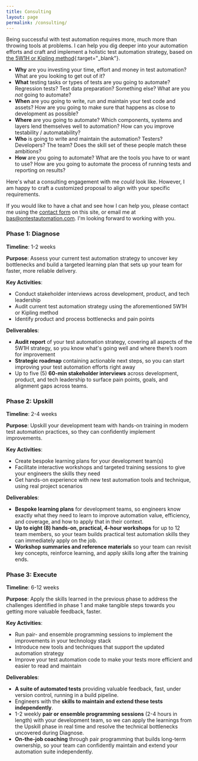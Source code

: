 ```yaml
---
title: Consulting
layout: page
permalink: /consulting/
---
```

Being successful with test automation requires more, much more than throwing tools at problems. I can help you dig deeper into your automation efforts and craft and implement a holistic test automation strategy, based on [the 5W1H or Kipling method](https://projectofhow.com/methods/the-kipling-method/){:target="_blank"}.

* **Why** are you investing your time, effort and money in test automation? What are you looking to get out of it?
* **What** testing tasks or types of tests are you going to automate? Regression tests? Test data preparation? Something else? What are you _not_ going to automate?
* **When** are you going to write, run and maintain your test code and assets? How are you going to make sure that happens as close to development as possible?
* **Where** are you going to automate? Which components, systems and layers lend themselves well to automation? How can you improve testability / automatability?
* **Who** is going to write and maintain the automation? Testers? Developers? The team? Does the skill set of these people match these ambitions?
* **How** are you going to automate? What are the tools you have to or want to use? How are you going to automate the process of running tests and reporting on results?

Here's what a consulting engagement with me _could_ look like. However, I am happy to craft a customized proposal to align with your specific requirements.

If you would like to have a chat and see how I can help you, please contact me using the [contact form](/contact/) on this site, or email me at bas@ontestautomation.com. I'm looking forward to working with you.

### **Phase 1: Diagnose**

**Timeline**: 1-2 weeks

**Purpose**: Assess your current test automation strategy to uncover key bottlenecks and build a targeted learning plan that sets up your team for faster, more reliable delivery.

**Key Activities**:
* Conduct stakeholder interviews across development, product, and tech leadership
* Audit current test automation strategy using the aforementioned 5W1H or Kipling method
* Identify product and process bottlenecks and pain points

**Deliverables**:
* **Audit report** of your test automation strategy, covering all aspects of the 5W1H strategy, so you know what's going well and where there’s room for improvement
* **Strategic roadmap** containing actionable next steps, so you can start improving your test automation efforts right away
* Up to five (5) **60-min stakeholder interviews** across development, product, and tech leadership to surface pain points, goals, and alignment gaps across teams.

### **Phase 2: Upskill**

**Timeline**: 2-4 weeks

**Purpose**: Upskill your development team with hands-on training in modern test automation practices, so they can confidently implement improvements.

**Key Activities**:
* Create bespoke learning plans for your development team(s)
* Facilitate interactive workshops and targeted training sessions to give your engineers the skills they need
* Get hands-on experience with new test automation tools and technique, using real project scenarios

**Deliverables**:
* **Bespoke learning plans** for development teams, so engineers know exactly what they need to learn to improve automation value, efficiency, and coverage, and how to apply that in their context.
* **Up to eight (8) hands-on, practical, 4-hour workshops** for up to 12 team members, so your team builds practical test automation skills they can immediately apply on the job.
* **Workshop summaries and reference materials** so your team can revisit key concepts, reinforce learning, and apply skills long after the training ends.

### **Phase 3: Execute**

**Timeline**: 6-12 weeks

**Purpose**: Apply the skills learned in the previous phase to address the challenges identified in phase 1 and make tangible steps towards you getting more valuable feedback, faster.

**Key Activities**:
* Run pair- and ensemble programming sessions to implement the improvements in your technology stack
* Introduce new tools and techniques that support the updated automation strategy
* Improve your test automation code to make your tests more efficient and easier to read and maintain

**Deliverables**:
* **A suite of automated tests** providing valuable feedback, fast, under version control, running in a build pipeline.
* Engineers with the **skills to maintain and extend these tests independently**.
* 1-2 weekly **pair or ensemble programming sessions** (2-4 hours in length) with your development team, so we can apply the learnings from the Upskill phase in real time and resolve the technical bottlenecks uncovered during Diagnose.
* **On-the-job coaching** through pair programming that builds long-term ownership, so your team can confidently maintain and extend your automation suite independently.

